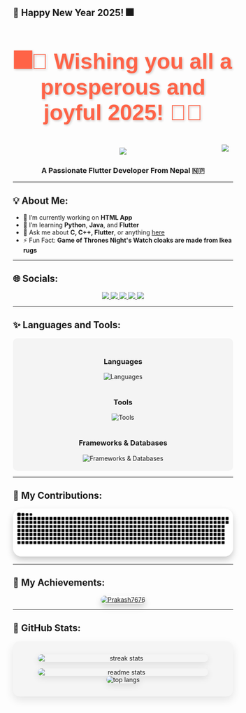 ## 🎉 Happy New Year 2025! 🎆

<div align="center" style="animation: fadeIn 3s ease-in-out;">
  <h1 style="font-size: 50px; color: #ff6347; font-family: 'Arial', sans-serif; text-shadow: 2px 2px 5px rgba(0, 0, 0, 0.2);">
    🎆🎉 Wishing you all a prosperous and joyful 2025! 🎉🎆
  </h1>
 

</div>





 


<div align="right" style="position: relative;">
  <img src="https://visitor-badge.laobi.icu/badge?page_id=Prakash7676.Prakash7676" style="position: absolute; top: 10px; right: 10px;" />
  <br />
</div>
<div align="center">
    <img src="https://readme-typing-svg.herokuapp.com/?font=Righteous&size=35&center=true&vCenter=true&width=500&height=70&duration=4000&lines=Hi+There!+👋;+I'm+Prakash+Shrestha!;" />
</div>

<h3 align="center">A Passionate Flutter Developer From Nepal 🇳🇵</h3>


---






## 💡 About Me:
- 🔭 I’m currently working on **HTML App**
- 🌱 I’m learning **Python**, **Java**, and **Flutter**
- 💬 Ask me about **C, C++, Flutter**, or anything [here](https://github.com/Prakash7676/Prakash7676/issues)
- ⚡ Fun Fact: **Game of Thrones Night's Watch cloaks are made from Ikea rugs**

---

## 🌐 Socials:

<div align="center">
  <a href="mailto:shresthap125@gmail.com">
    <img src="https://img.shields.io/badge/Gmail-purple?style=for-the-badge&logo=Gmail&logoColor=orange" />
  </a>
  <a href="https://linkedin.com/in/prakash-stha-211404240" target="_blank">
    <img src="https://img.shields.io/badge/LinkedIn-white?style=for-the-badge&logo=LinkedIn&logoColor=white&labelColor=blue&color=blue" />
  </a>
  <a href="https://instagram.com/iamprakash_77" target="blank">
    <img src="https://img.shields.io/badge/Instagram-white?style=for-the-badge&logo=Instagram&logoColor=orange" />
  </a>
  <a href="https://www.facebook.com/profile.php?id=100009262777879" target="blank">
    <img src="https://img.shields.io/badge/Facebook-white?style=for-the-badge&logo=Facebook&logoColor=white&labelColor=blue&color=blue" />
  </a>
  <a href="https://twitter.com/Prakash85220860" target="blank">
    <img src="https://img.shields.io/badge/Twitter-black?style=for-the-badge&logo=X&logoColor=white" />
  </a>
</div>

---


## ✨ Languages and Tools:

<div align="center" style="padding: 20px; background-color: #f4f4f4; border-radius: 10px;">
  <!-- Languages -->
  <h3>Languages</h3>
  <img src="https://skillicons.dev/icons?i=dart,python,javascript,php,c,java" alt="Languages" />
  <br /><br />

  <!-- Tools -->
  <h3>Tools</h3>
  <img src="https://skillicons.dev/icons?i=html,css,vscode,github,figma,photoshop,postman" alt="Tools" />
  <br /><br />

  <!-- Frameworks & Databases -->
  <h3>Frameworks & Databases</h3>
  <img src="https://skillicons.dev/icons?i=flutter,nodejs,django,mysql,firebase,sqlite,appwrite" alt="Frameworks & Databases" />
</div>


---


## 🚀 My Contributions:

<div align="center" style="animation: fadeIn 2s ease-in-out;">
  <img 
    alt="rocket animation for my contributions" 
    src="https://raw.githubusercontent.com/Prakash7676/Prakash7676/output/github-contribution-grid-snake.svg" 
    style="border-radius: 20px; box-shadow: 0 8px 15px rgba(0, 0, 0, 0.2); transition: transform 0.3s ease-in-out;" 
    onmouseover="this.style.transform='scale(1.1)'" 
    onmouseout="this.style.transform='scale(1)'"
  />
</div>





---


## 🌟 My Achievements:

<p align="center" style="animation: fadeIn 2s ease-in-out;">
  <a href="https://github.com/ryo-ma/github-profile-trophy">
    <img 
      src="https://github-profile-trophy.vercel.app/?username=Prakash7676&theme=onedark&column=4&margin-w=15&margin-h=15" 
      alt="Prakash7676" 
      style="border-radius: 10px; box-shadow: 0 8px 15px rgba(0, 0, 0, 0.2); transition: transform 0.3s ease-in-out;" 
      onmouseover="this.style.transform='scale(1.05)'" 
      onmouseout="this.style.transform='scale(1)'"
    />
  </a>
</p>





---



## 🌟 GitHub Stats:

<div align="center" style="animation: fadeIn 2s ease-in-out; background-color: #f5f5f5; padding: 30px; border-radius: 15px; box-shadow: 0 8px 20px rgba(0, 0, 0, 0.1);">
  <div style="display: flex; flex-wrap: wrap; justify-content: center; gap: 15px;">
    <!-- Streak Stats -->
    <img 
      width="390" 
      src="https://streak-stats.demolab.com/?user=Prakash7676&count_private=true&theme=react&border_radius=10" 
      alt="streak stats" 
      style="transition: transform 0.3s ease-in-out; border-radius: 10px; box-shadow: 0 5px 15px rgba(0, 0, 0, 0.1);"
      onmouseover="this.style.transform='scale(1.05)'" 
      onmouseout="this.style.transform='scale(1)'"
    />
    <!-- Readme Stats -->
    <img 
      width="390" 
      src="https://github-readme-stats.vercel.app/api?username=Prakash7676&count_private=true&show_icons=true&theme=react&rank_icon=github&border_radius=10" 
      alt="readme stats"
      style="transition: transform 0.3s ease-in-out; border-radius: 10px; box-shadow: 0 5px 15px rgba(0, 0, 0, 0.1);"
      onmouseover="this.style.transform='scale(1.05)'" 
      onmouseout="this.style.transform='scale(1)'"
    />
  </div>
  <!-- Top Languages -->
  <img 
    width="325" 
    src="https://github-readme-stats.vercel.app/api/top-langs/?username=Prakash7676&hide=HTML&langs_count=8&layout=compact&theme=react&border_radius=10&size_weight=0.5&count_weight=0.5&exclude_repo=github-readme-stats" 
    alt="top langs"
    style="border-radius: 10px; box-shadow: 0 5px 15px rgba(0, 0, 0, 0.1);"
  />
</div>




